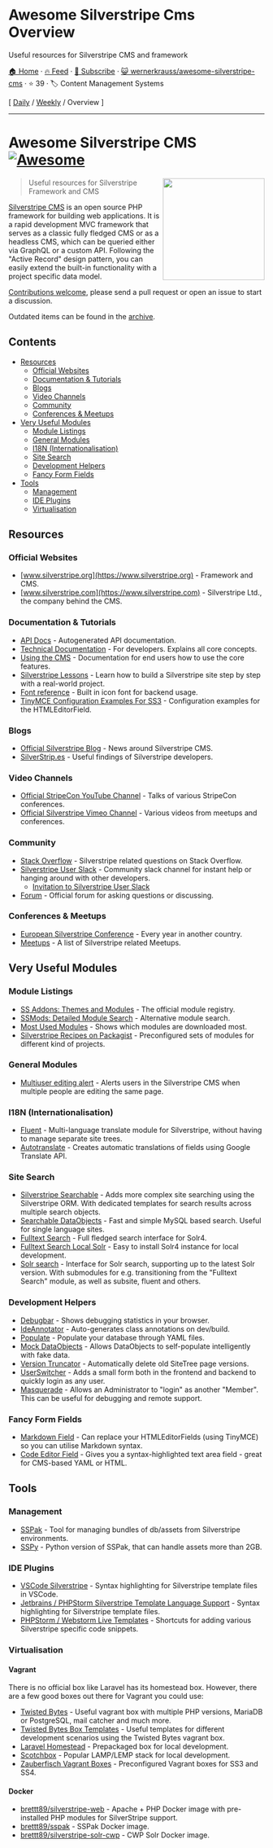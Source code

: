 # Awesome Silverstripe Cms Overview

Useful resources for Silverstripe CMS and framework

[🏠 Home](/README.md) · [🔥 Feed](https://test.trackawesomelist.com/wernerkrauss/awesome-silverstripe-cms/rss.xml) · [📮 Subscribe](https://trackawesomelist.us17.list-manage.com/subscribe?u=d2f0117aa829c83a63ec63c2f&id=36a103854c) · [😺 wernerkrauss/awesome-silverstripe-cms](https://github.com/wernerkrauss/awesome-silverstripe-cms/blob/main/README.md) · ⭐ 39 · 🏷️ Content Management Systems

[ [Daily](/content/wernerkrauss/awesome-silverstripe-cms/README.md) / [Weekly](/content/wernerkrauss/awesome-silverstripe-cms/week/README.md) / Overview ]

---

# Awesome Silverstripe CMS [![Awesome](https://awesome.re/badge.svg)](https://awesome.re)

<!--lint ignore double-link-->

[<img src="https://github.com/wernerkrauss/awesome-silverstripe-cms/raw/main/images/logo-silverstripe-cms.png" align="right" width="200">](https://www.silverstripe.org/)

> Useful resources for Silverstripe Framework and CMS

<!--lint ignore double-link-->

[Silverstripe CMS](https://www.silverstripe.org) is an open source PHP framework for building web applications. It is a rapid development MVC framework that serves as a classic fully fledged CMS or as a headless CMS, which can be queried either via GraphQL or a custom API.
Following the "Active Record" design pattern, you can easily extend the built-in functionality with a project specific data model.

[Contributions welcome](https://github.com/wernerkrauss/awesome-silverstripe-cms/blob/main/README.md/CONTRIBUTING.md), please send a pull request or open an issue to start a discussion.

Outdated items can be found in the [archive](https://github.com/wernerkrauss/awesome-silverstripe-cms/blob/main/README.md/ARCHIVE.md).

## Contents

<!-- PLEASE USE `doctoc --maxlevel 3 README.md` TO KEEP THE TOC TO AN APPROPRIATE SIZE -->

<!-- START doctoc generated TOC please keep comment here to allow auto update -->

<!-- DON'T EDIT THIS SECTION, INSTEAD RE-RUN doctoc TO UPDATE -->

*   [Resources](#resources)
    *   [Official Websites](#official-websites)
    *   [Documentation & Tutorials](#documentation--tutorials)
    *   [Blogs](#blogs)
    *   [Video Channels](#video-channels)
    *   [Community](#community)
    *   [Conferences & Meetups](#conferences--meetups)
*   [Very Useful Modules](#very-useful-modules)
    *   [Module Listings](#module-listings)
    *   [General Modules](#general-modules)
    *   [I18N (Internationalisation)](#i18n-internationalisation)
    *   [Site Search](#site-search)
    *   [Development Helpers](#development-helpers)
    *   [Fancy Form Fields](#fancy-form-fields)
*   [Tools](#tools)
    *   [Management](#management)
    *   [IDE Plugins](#ide-plugins)
    *   [Virtualisation](#virtualisation)

<!-- END doctoc generated TOC please keep comment here to allow auto update -->

## Resources

### Official Websites

<!--lint ignore double-link-->

*   [www.silverstripe.org](https://www.silverstripe.org) - Framework and CMS.
*   [www.silverstripe.com](https://www.silverstripe.com) - Silverstripe Ltd., the company behind the CMS.

### Documentation & Tutorials

*   [API Docs](http://api.silverstripe.org/) - Autogenerated API documentation.
*   [Technical Documentation](http://doc.silverstripe.org/framework/en/) - For developers. Explains all core concepts.
*   [Using the CMS](http://userhelp.silverstripe.org/) - Documentation for end users how to use the core features.
*   [Silverstripe Lessons](https://www.silverstripe.org/learn/lessons/) - Learn how to build a Silverstripe site step by step with a real-world project.
*   [Font reference](https://silverstripe-fonts.dorset-digital.net/) - Built in icon font for backend usage.
*   [TinyMCE Configuration Examples For SS3](https://github.com/jonom/silverstripe-tinytidy) - Configuration examples for the HTMLEditorField.

### Blogs

*   [Official Silverstripe Blog](https://www.silverstripe.org/blog/) - News around Silverstripe CMS.
*   [SilverStrip.es](http://www.silverstrip.es) - Useful findings of Silverstripe developers.

### Video Channels

*   [Official StripeCon YouTube Channel](https://www.youtube.com/channel/UC38vU3H_UrdGFnc3vTJiORA) - Talks of various StripeCon conferences.
*   [Official Silverstripe Vimeo Channel](https://vimeo.com/silverstripe) - Various videos from meetups and conferences.

### Community

*   [Stack Overflow](https://stackoverflow.com/questions/tagged/silverstripe) - Silverstripe related questions on Stack Overflow.
*   [Silverstripe User Slack](https://silverstripe-users.slack.com/) - Community slack channel for instant help or hanging around with other developers.
    *   [Invitation to Silverstripe User Slack](https://www.silverstripe.org/community/slack-signup)
*   [Forum](https://forum.silverstripe.org/) - Official forum for asking questions or discussing.

### Conferences & Meetups

*   [European Silverstripe Conference](https://www.stripecon.eu) - Every year in another country.
*   [Meetups](https://www.meetup.com/topics/silverstripe/all/) - A list of Silverstripe related Meetups.

## Very Useful Modules

### Module Listings

*   [SS Addons: Themes and Modules](https://addons.silverstripe.org) - The official module registry.
*   [SSMods: Detailed Module Search](http://ssmods.com) - Alternative module search.
*   [Most Used Modules](https://addons.silverstripe.org/add-ons?sort=relative) - Shows which modules are downloaded most.
*   [Silverstripe Recipes on Packagist](https://packagist.org/packages/silverstripe/recipe-plugin/dependents) - Preconfigured sets of modules for different kind of projects.

### General Modules

*   [Multiuser editing alert](https://github.com/silverstripe/silverstripe-multiuser-editing-alert) -  Alerts users in the Silverstripe CMS when multiple people are editing the same page.

### I18N (Internationalisation)

*   [Fluent](https://github.com/tractorcow-farm/silverstripe-fluent) - Multi-language translate module for Silverstripe, without having to manage separate site trees.
*   [Autotranslate](https://github.com/bratiask/silverstripe-autotranslate) -  Creates automatic translations of fields using Google Translate API.

### Site Search

*   [Silverstripe Searchable](https://github.com/i-lateral/silverstripe-searchable) - Adds more complex site searching using the Silverstripe ORM. With dedicated templates for search results across multiple search objects.
*   [Searchable DataObjects](https://github.com/g4b0/silverstripe-searchable-dataobjects) - Fast and simple MySQL based search. Useful for single language sites.
*   [Fulltext Search](https://github.com/silverstripe/silverstripe-fulltextsearch) - Full fledged search interface for Solr4.
*   [Fulltext Search Local Solr](https://addons.silverstripe.org/add-ons/silverstripe/fulltextsearch-localsolr) - Easy to install Solr4 instance for local development.
*   [Solr search](https://github.com/firesphere/silverstripe-solr-search) - Interface for Solr search, supporting up to the latest Solr version. With submodules for e.g. transitioning from the "Fulltext Search" module, as well as subsite, fluent and others.

### Development Helpers

*   [Debugbar](https://github.com/lekoala/silverstripe-debugbar/) -  Shows debugging statistics in your browser.
*   [IdeAnnotator](https://github.com/silverleague/silverstripe-ideannotator) -  Auto-generates class annotations on dev/build.
*   [Populate](https://github.com/dnadesign/silverstripe-populate) -  Populate your database through YAML files.
*   [Mock DataObjects](https://github.com/unclecheese/silverstripe-mock-dataobjects) -  Allows DataObjects to self-populate intelligently with fake data.
*   [Version Truncator](https://github.com/axllent/silverstripe-version-truncator) - Automatically delete old SiteTree page versions.
*   [UserSwitcher](https://github.com/sheadawson/silverstripe-userswitcher) - Adds a small form both in the frontend and backend to quickly login as any user.
*   [Masquerade](https://github.com/dhensby/silverstripe-masquerade) -  Allows an Administrator to "login" as another "Member". This can be useful for debugging and remote support.

### Fancy Form Fields

*   [Markdown Field](https://github.com/Silverstripers/markdownfield) -  Can replace your HTMLEditorFields (using TinyMCE) so you can utilise Markdown syntax.
*   [Code Editor Field](https://github.com/nathancox/silverstripe-codeeditorfield) -  Gives you a syntax-highlighted text area field - great for CMS-based YAML or HTML.

## Tools

### Management

*   [SSPak](https://github.com/silverstripe/sspak) - Tool for managing bundles of db/assets from Silverstripe environments.
*   [SSPy](https://github.com/Firesphere/silverstripe-sspy) - Python version of SSPak, that can handle assets more than 2GB.

### IDE Plugins

*   [VSCode Silverstripe](https://marketplace.visualstudio.com/items?itemName=adrian.silverstripe) - Syntax highlighting for Silverstripe template files in VSCode.
*   [Jetbrains / PHPStorm Silverstripe Template Language Support](https://plugins.jetbrains.com/plugin/17014-silverstripe-template-language-support) - Syntax highlighting for Silverstripe template files.
*   [PHPStorm / Webstorm Live Templates](https://github.com/northcreation-agency/silverstripe-php-web-storm-live-templates) - Shortcuts for adding various Silverstripe specific code snippets.

### Virtualisation

#### Vagrant

There is no official box like Laravel has its homestead box. However, there are a few good boxes out there for Vagrant you could use:

*   [Twisted Bytes](https://www.twistedbytes.nl/en/blog/php-vagrant-box/) - Useful vagrant box with multiple PHP versions, MariaDB or PostgreSQL, mail catcher and much more.
*   [Twisted Bytes Box Templates](https://derkbox.com) - Useful templates for different development scenarios using the Twisted Bytes vagrant box.
*   [Laravel Homestead](https://github.com/laravel/homestead) - Prepackaged box for local development.
*   [Scotchbox](https://box.scotch.io) - Popular LAMP/LEMP stack for local development.
*   [Zauberfisch Vagrant Boxes](https://github.com/Zauberfisch/vagrant-boxes) -  Preconfigured Vagrant boxes for SS3 and SS4.

#### Docker

*   [brettt89/silverstripe-web](https://hub.docker.com/r/brettt89/silverstripe-web) -  Apache + PHP Docker image with pre-installed PHP modules for SilverStripe support.
*   [brettt89/sspak](https://hub.docker.com/r/brettt89/sspak) -  SSPak Docker image.
*   [brettt89/silverstripe-solr-cwp](https://hub.docker.com/r/brettt89/silverstripe-solr-cwp) -  CWP Solr Docker image.

